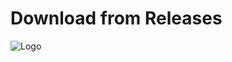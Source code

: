# Download from Releases
![Logo](https://repository-images.githubusercontent.com/705033278/e480bb4f-181a-44ce-bff8-b506dd8649c4)
